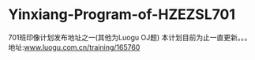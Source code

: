 # Yinxiang-Program-of-HZEZSL701
701班印像计划发布地址之一(其他为Luogu OJ题)
本计划目前为止一直更新。。。
地址:www.luogu.com.cn/training/165760
